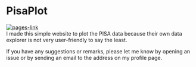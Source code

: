 # PisaPlot
[![pages-link](https://img.shields.io/badge/open%20website-grey?style=for-the-badge&logo=github)](https://borisgerretzen.github.io/pisa-plot/)\
I made this simple website to plot the PISA data because their own data explorer is not very user-friendly to say the least.

If you have any suggestions or remarks, please let me know by opening an issue or by sending an email to the address on my profile page.